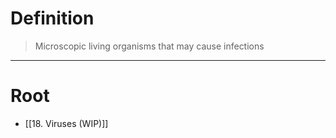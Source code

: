 # Definition
> Microscopic living organisms that may cause infections
***
# Root
- [[18. Viruses (WIP)]]